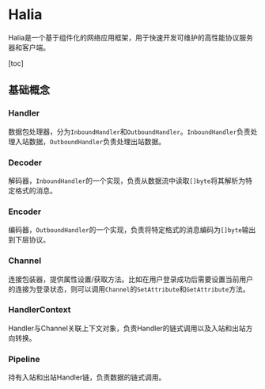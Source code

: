 # Halia

Halia是一个基于组件化的网络应用框架，用于快速开发可维护的高性能协议服务器和客户端。

[toc]

## 基础概念

### Handler

数据包处理器，分为`InboundHandler`和`OutboundHandler`。`InboundHandler`负责处理入站数据，`OutboundHandler`负责处理出站数据。

### Decoder

解码器，`InboundHandler`的一个实现，负责从数据流中读取`[]byte`将其解析为特定格式的消息。

### Encoder

编码器，`OutboundHandler`的一个实现，负责将特定格式的消息编码为`[]byte`输出到下层协议。

### Channel

连接包装器，提供属性设置/获取方法。比如在用户登录成功后需要设置当前用户的连接为登录状态，则可以调用`Channel`的`SetAttribute`和`GetAttribute`方法。

### HandlerContext

Handler与Channel关联上下文对象，负责Handler的链式调用以及入站和出站方向转换。

### Pipeline

持有入站和出站Handler链，负责数据的链式调用。
